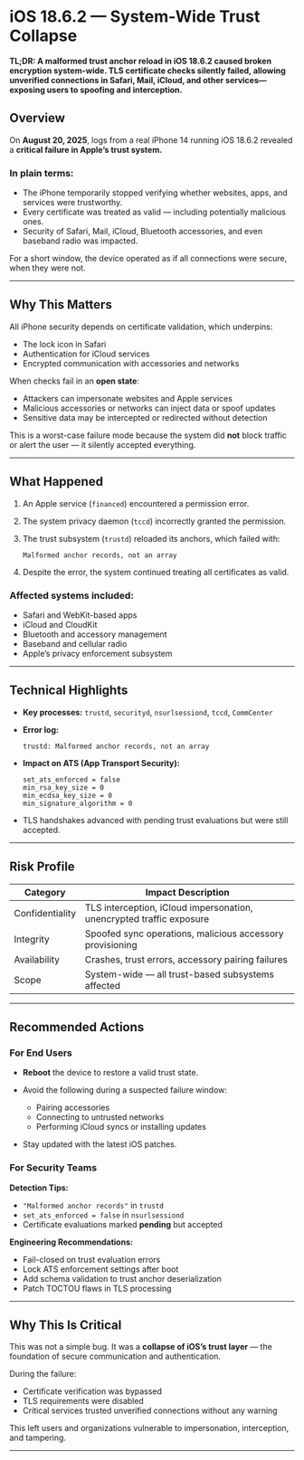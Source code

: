 # iOS 18.6.2 — System-Wide Trust Collapse

**TL;DR: A malformed trust anchor reload in iOS 18.6.2 caused broken encryption system-wide. TLS certificate checks silently failed, allowing unverified connections in Safari, Mail, iCloud, and other services—exposing users to spoofing and interception.**

## Overview

On **August 20, 2025**, logs from a real iPhone 14 running iOS 18.6.2 revealed a **critical failure in Apple’s trust system.**

### In plain terms:

* The iPhone temporarily stopped verifying whether websites, apps, and services were trustworthy.
* Every certificate was treated as valid — including potentially malicious ones.
* Security of Safari, Mail, iCloud, Bluetooth accessories, and even baseband radio was impacted.

For a short window, the device operated as if all connections were secure, when they were not.

---

## Why This Matters

All iPhone security depends on certificate validation, which underpins:

* The lock icon in Safari
* Authentication for iCloud services
* Encrypted communication with accessories and networks

When checks fail in an **open state**:

* Attackers can impersonate websites and Apple services
* Malicious accessories or networks can inject data or spoof updates
* Sensitive data may be intercepted or redirected without detection

This is a worst-case failure mode because the system did **not** block traffic or alert the user — it silently accepted everything.

---

## What Happened

1. An Apple service (`financed`) encountered a permission error.
2. The system privacy daemon (`tccd`) incorrectly granted the permission.
3. The trust subsystem (`trustd`) reloaded its anchors, which failed with:

   ```
   Malformed anchor records, not an array
   ```
4. Despite the error, the system continued treating all certificates as valid.

### Affected systems included:

* Safari and WebKit-based apps
* iCloud and CloudKit
* Bluetooth and accessory management
* Baseband and cellular radio
* Apple’s privacy enforcement subsystem

---

## Technical Highlights

* **Key processes:** `trustd`, `securityd`, `nsurlsessiond`, `tccd`, `CommCenter`

* **Error log:**

  ```
  trustd: Malformed anchor records, not an array
  ```

* **Impact on ATS (App Transport Security):**

  ```
  set_ats_enforced = false
  min_rsa_key_size = 0
  min_ecdsa_key_size = 0
  min_signature_algorithm = 0
  ```

* TLS handshakes advanced with pending trust evaluations but were still accepted.

---

## Risk Profile

| Category        | Impact Description                                                   |
| --------------- | -------------------------------------------------------------------- |
| Confidentiality | TLS interception, iCloud impersonation, unencrypted traffic exposure |
| Integrity       | Spoofed sync operations, malicious accessory provisioning            |
| Availability    | Crashes, trust errors, accessory pairing failures                    |
| Scope           | System-wide — all trust-based subsystems affected                    |

---

## Recommended Actions

### For End Users

* **Reboot** the device to restore a valid trust state.
* Avoid the following during a suspected failure window:

  * Pairing accessories
  * Connecting to untrusted networks
  * Performing iCloud syncs or installing updates
* Stay updated with the latest iOS patches.

### For Security Teams

**Detection Tips:**

* `"Malformed anchor records"` in `trustd`
* `set_ats_enforced = false` in `nsurlsessiond`
* Certificate evaluations marked **pending** but accepted

**Engineering Recommendations:**

* Fail-closed on trust evaluation errors
* Lock ATS enforcement settings after boot
* Add schema validation to trust anchor deserialization
* Patch TOCTOU flaws in TLS processing

---

## Why This Is Critical

This was not a simple bug. It was a **collapse of iOS’s trust layer** — the foundation of secure communication and authentication.

During the failure:

* Certificate verification was bypassed
* TLS requirements were disabled
* Critical services trusted unverified connections without any warning

This left users and organizations vulnerable to impersonation, interception, and tampering.

---
